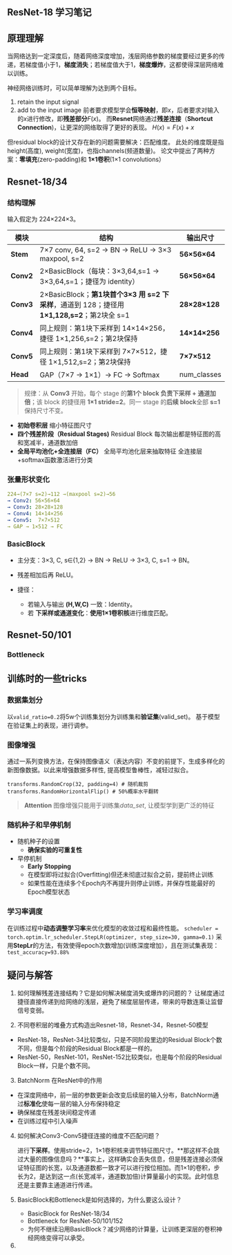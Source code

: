 ## ResNet-18 学习笔记

## 原理理解

当网络达到一定深度后，随着网络深度增加，浅层网络参数的梯度要经过更多的传递，若梯度值小于1，**梯度消失**；若梯度值大于1，**梯度爆炸**，这都使得深层网络难以训练。

神经网络训练时，可以简单理解为达到两个目标。
1. retain the input signal
2. add to the input image
前者要求模型学会**恒等映射**，即$x$，后者要求对输入的$x$进行修改，即**残差部分**$F(x)$。
而**Resnet**网络通过**残差连接**（**Shortcut Connection**)，让更深的网络取得了更好的表现。
$H(x) = F(x) + x$

但residual block的设计又存在新的问题需要解决：匹配维度。
此处的维度既是指 height(高度), weight(宽度)，也指channels(频道数量)。
论文中提出了两种方案：**零填充**(zero-padding)和 **1×1卷积**(1×1 convolutions）

## Resnet-18/34

### 结构理解

输入假定为 224×224×3。

| 模块      | 结构                                                         | 输出尺寸      |
| --------- | ------------------------------------------------------------ | ------------- |
| **Stem**  | 7×7 conv, 64, s=2 → BN → ReLU → 3×3 maxpool, s=2             | **56×56×64**  |
| **Conv2** | 2×BasicBlock（每块：3×3,64,s=1 → 3×3,64,s=1；捷径为 identity） | **56×56×64**  |
| **Conv3** | 2×BasicBlock；**第1块首个3×3 用 s=2 下采样**，通道到 128；捷径用 **1×1,128,s=2**；第2块全 s=1 | **28×28×128** |
| **Conv4** | 同上规则：第1块下采样到 14×14×256，捷径 1×1,256,s=2；第2块保持 | **14×14×256** |
| **Conv5** | 同上规则：第1块下采样到 7×7×512，捷径 1×1,512,s=2；第2块保持 | **7×7×512**   |
| **Head**  | GAP（7×7 → 1×1）→ FC → Softmax                               | num_classes   |


> 规律：从 **Conv3** 开始，每个 stage 的**第1个 block 负责下采样 + 通道加倍**；该 block 的捷径用 **1×1 stride=2**。同一 stage 的**后续 block**全部 **s=1** 保持尺寸不变。

- **初始卷积层**
	缩小特征图尺寸
- **四个残差阶段（Residual Stages)**
		Residual Block
		每次输出都是特征图的高和宽减半，通道数加倍
- **全局平均池化+全连接层（FC）**
		全局平均池化层来抽取特征
		全连接层+softmax函数激活进行分类

### 张量形状变化

```yaml
224→(7×7 s=2)→112 →(maxpool s=2)→56
→ Conv2: 56×56×64
→ Conv3: 28×28×128
→ Conv4: 14×14×256
→ Conv5:  7×7×512
→ GAP → 1×512 → FC
```

### BasicBlock

- 主分支：3×3, C, s∈{1,2} → BN → ReLU → 3×3, C, s=1 → BN。

- 残差相加后再 ReLU。
- 捷径：
	- 若输入与输出 **(H,W,C)** 一致：Identity。
	- 若 **下采样或通道变化**：**使用1×1卷积核**进行维度匹配。

## Resnet-50/101

### Bottleneck



## 训练时的一些tricks

### 数据集划分
以`valid_ratio=0.2`将5w个训练集划分为训练集和**验证集**(valid_set)。
基于模型在验证集上的表现，进行调参。

### 图像增强

通过一系列变换方法，在保持图像语义（表达内容）不变的前提下，生成多样化的新图像数据。以此来增强数据多样性, 提高模型鲁棒性，减轻过拟合。

`transforms.RandomCrop(32, padding=4) # 随机裁剪`   
`transforms.RandomHorizontalFlip() # 50%概率水平翻转` 
>**Attention**
>图像增强只能用于训练集*data_set*, 让模型学到更广泛的特征
### 随机种子和早停机制
- 随机种子的设置 
	- **确保实验的可重复性**
- 早停机制
	- **Early Stopping**
	- 在模型即将过拟合(Overfitting)但还未彻底过拟合之前，提前终止训练
	- 如果性能在连续多个Epoch内不再提升则停止训练，并保存性能最好的Epoch模型状态
### 学习率调度
在训练过程中**动态调整学习率**来优化模型的收敛过程和最终性能。
`scheduler = torch.optim.lr_scheduler.StepLR(optimizer, step_size=30, gamma=0.1)` 
采用**StepLr**的方法，有效使得epoch次数增加(训练深度增加），且在测试集表现：`test_accuracy=93.88%`
## 疑问与解答
1. 如何理解残差连接结构？它是如何解决梯度消失或爆炸的问题的？
    让梯度通过捷径直接传递到给网络的浅层，避免了梯度层层传递，带来的导数连乘让监督信号变弱。

2. 不同卷积层的堆叠方式构造出Resnet-18，Resnet-34，Resnet-50模型
  - ResNet-18，ResNet-34比较类似，只是不同阶段里边的Residual Block个数不同，但是每个阶段的Residual Block都是一样的。
  - ResNet-50，ResNet-101，ResNet-152比较类似，也是每个阶段的Residual Block一样，只是个数不同。

3. BatchNorm 在ResNet中的作用
  - 在深度网络中，前一层的参数更新会改变后续层的输入分布，BatchNorm通过**标准化**使每一层的输入分布保持稳定
  - 确保梯度在残差块间稳定传递
  - 在训练过程中引入噪声

4. 如何解决Conv3-Conv5捷径连接的维度不匹配问题？

	进行**下采样**。使用stride=2，1×1卷积核来调节特征图尺寸。**那这样不会跳过大量的图像信息吗？**事实上，这样确实会丢失信息，但是残差连接必须保证特征图的长宽，以及通道数都一致才可以进行按位相加。而1×1的卷积，步长为2，是达到这一点(长宽减半，通道数加倍)计算量最小的实现。此时信息还是主要靠主通道进行传递。

5. BasicBlock和Bottleneck是如何选择的，为什么要这么设计？

	- BasicBlock for ResNet-18/34
	- Bottleneck for ResNet-50/101/152
	- 为何不继续沿用BasicBlock？减少网络的计算量，让训练更深层的卷积神经网络变得可以承受。

6. 